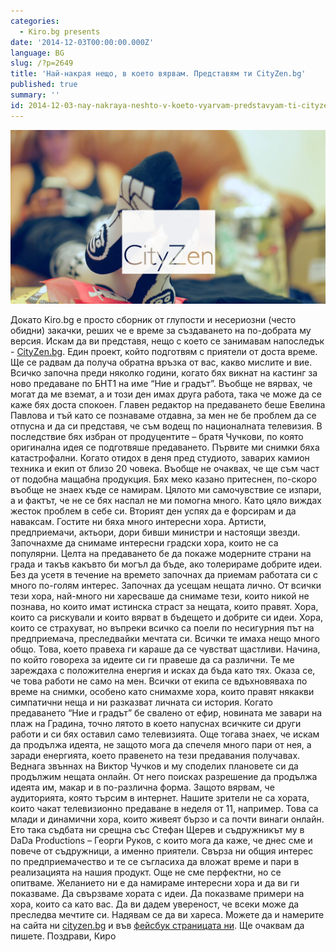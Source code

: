 ```yaml
---
categories:
  - Kiro.bg presents
date: '2014-12-03T00:00:00.000Z'
language: BG
slug: /?p=2649
title: 'Най-накрая нещо, в което вярвам. Представям ти CityZen.bg'
published: true
summary: ''
id: 2014-12-03-nay-nakraya-neshto-v-koeto-vyarvam-predstavyam-ti-cityzenbg
---
```


![6](https://raw.githubusercontent.com/kirilchristov/blog_images/main/2014/12/6.png)

 Докато Kiro.bg е просто сборник от глупости и несериозни (често обидни) закачки, реших че е време за създаването на по-добрата му версия. Искам да ви представя, нещо с което се занимавам напоследък - [CityZen.bg](http://CityZen.bg). Един проект, който подготвям с приятели от доста време. Ще се радвам да получа обратна връзка от вас, какво мислите и вие. Всичко започна преди няколко години, когато бях викнат на кастинг за ново предаване по БНТ1 на име “Ние и градът”. Въобще не вярвах, че могат да ме вземат, а и този ден имах друга работа, така че може да се каже бях доста спокоен. Главен редактор на предаването беше Евелина Павлова и тъй като се познаваме отдавна, за мен не бе проблем да се отпусна и да си представя, че съм водещ по националната телевизия. В последствие бях избран от продуцентите – братя Чучкови, по която оригинална идея се подготвяше предаването. Първите ми снимки бяха катастрофални. Когато отидох в деня пред студиото, заварих камион техника и екип от близо 20 човека. Въобще не очаквах, че ще съм част от подобна мащабна продукция. Бях меко казано притеснен, по-скоро въобще не знаех къде се намирам. Цялото ми самочувствие се изпари, а и фактът, че не се бях наспал не ми помогна много. Като цяло виждах жесток проблем в себе си. Вторият ден успях да е форсирам и да наваксам. Гостите ни бяха много интересни хора. Артисти, предприемачи, актьори, дори бивши министри и настоящи звезди. Започнахме да снимаме интересни градски хора, които не са популярни. Целта на предаването бе да покаже модерните страни на града и такъв какъвто би могъл да бъде, ако толерираме добрите идеи. Без да усетя в течение на времето започнах да приемам работата си с много по-голям интерес. Започнах да усещам нещата лично. От всички тези хора, най-много ни харесваше да снимаме тези, които никой не познава, но които имат истинска страст за нещата, които правят. Хора, които са рискували и които вярват в бъдещето и добрите си идеи. Хора, които се страхуват, но въпреки всичко са поели по несигурния път на предприемача, преследвайки мечтата си. Всички те имаха нещо много общо. Това, което правеха ги караше да се чувстват щастливи. Начина, по който говореха за идеите си ги правеше да са различни. Те ме зареждаха с положителна енергия и исках да бъда като тях. Оказа се, че това работи не само на мен. Всички от екипа се вдъхновяваха по време на снимки, особено като снимахме хора, които правят някакви симпатични неща и ни разказват личната си история. Когато предаването “Ние и градът” бе свалено от ефир, новината ме завари на плаж на Градина, точно лятото в което напуснах всичките си други работи и си бях оставил само телевизията. Още тогава знаех, че искам да продължа идеята, не защото мога да спечеля много пари от нея, а заради енергията, което правенето на тези предавания получавах. Веднага звъннах на Виктор Чучков и му споделих плановете си да продължим нещата онлайн. От него поисках разрешение да продължа идеята им, макар и в по-различна форма. Защото вярвам, че аудиторията, която търсим в интернет. Нашите зрители не са хората, които чакат телевизионно предаване в неделя от 11, например. Това са млади и динамични хора, които живеят бързо и са почти винаги онлайн. Ето така съдбата ни срещна със Стефан Щерев и съдружникът му в DaDa Productions – Георги Руков, с които мога да каже, че днес сме и повече от съдружници, а именно приятели. Свърза ни общия интерес по предприемачество и те се съгласиха да вложат време и пари в реализацията на нашия продукт. Още не сме перфектни, но се опитваме. Желанието ни е да намираме интересни хора и да ви ги показваме. Да свързваме хората с идеи. Да показваме примери на хора, които са като вас. Да ви дадем увереност, че всеки може да преследва мечтите си. Надявам се да ви хареса. Можете да и намерите на сайта ни [cityzen.bg](http://cityzen.bg) и във [фейсбук страницата ни](https://www.facebook.com/cityzen.bg). Ще очаквам да пишете. Поздрави, Киро
